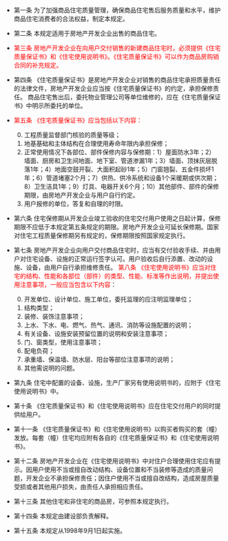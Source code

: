 - 第一条 为了加强商品住宅质量管理，确保商品住宅售后服务质量和水平，维护商品住宅消费者的合法权益，制定本规定。
- 第二条 本规定适用于房地产开发企业出售的商品住宅。
- <font color='red'>第三条 房地产开发企业在向用户交付销售的新建商品住宅时，必须提供《住宅质量保证书》和《住宅使用说明书》。《住宅质量保证书》可以作为商品房购销合同的补充规定。</font>
- 第四条 《住宅质量保证书》是房地产开发企业对销售的商品住宅承担质量责任的法律文件，房地产开发企业应当按《住宅质量保证书》的约定，承担保修责任。
商品住宅售出后，委托物业管理公司等单位维修的，应在《住宅质量保证书》中明示所委托的单位。
- <font color='red'>第五条 《住宅质量保证书》应当包括以下内容：</font>

    0. 工程质量监督部门核验的质量等级；
    0. 地基基础和主体结构在合理使用寿命年限内承担保修；
    0. 正常使用情况下各部位、部件保修内容与保修期：1）屋面防水3年；2）墙面、厨房和卫生间地面、地下室、管道渗漏1年；3）墙面、顶抹灰层脱落1年；4）地面空鼓开裂、大面积起砂1年；5）门窗翘裂、五金件损坏1年；6）管道堵塞2个月；7）供热、供冷系统和设备1个采暖期或供次期；8）卫生洁具1年；9）灯具、电器开关6个月；10）其他部件、部件的保修期限，由房地产开发企业与用户自行约定。
    0. 用户报修的单位，答复和自理的时限。
- 第六条 住宅保修期从开发企业竣工验收的住宅交付用户使用之日起计算，保修期限不应低于本规定第五条规定的期限。房地产开发企业可延长保修期。国家对住宅工程质量保修期另有规定的，保修期限按照国家规定执行。
- 第七条 房地产开发企业向用户交付商品住宅时，应当有交付验收手续、并由用户对住宅设备、设施的正常运行签字认可。用户验收后自行添置、改动的设施、设备，由用户自行承担维修责任。
<font color='red'>第八条 《住宅使用说明书》应当对住宅的结构、性能和各部位（部件）的类型、性能、标准等作出说明，并提出使用注意事项，一般应当包含以下内容</font>：

    0. 开发单位、设计单位、施工单位，委托监理的应注明监理单位；
    0. 结构类型；
    0. 装修、装饰注意事项；
    0. 上水、下水、电、燃气、热气、通讯、消防等设施配置的说明；
    0. 有关设备、设施安装预留位置的说明和安装注意事项；
    0. 门、窗类型，使用注意事项；
    0. 配电负荷；
    0. 承重墙、保温墙、防水层、阳台等部位注意事项的说明；
    0. 其他需说明的问题。

- 第九条 住宅中配置的设备、设施，生产厂家另有使用说明书的，应附于《住宅使用说明书》中。
- 第十条 《住宅质量保证书》和《住宅使用说明书》应在住宅交付用户的同时提供给用户。
- 第十一条 《住宅质量保证书》和《住宅使用说明书》以购买者购买的套（幢）发放。每套（幢）住宅均应附有各自的《住宅质量保证书》和《住宅使用说明书》。
- 第十二条 房地产开发企业在《住宅使用说明书》中对住户合理使用住宅应有提示。因用户使用不当或擅自改动结构、设备位置和不当装修等造成的质量问题，开发企业不承担保修责任；因住户使用不当或擅自改结构，造成房屋质量受损或者其他用户损失，由责任人承担相应责任。
- 第十三条 其他住宅和非住宅的商品房，可参照本规定执行。
- 第十四条 本规定由建设部负责解释。
- 第十五条 本规定从1998年9月1日起实施。
